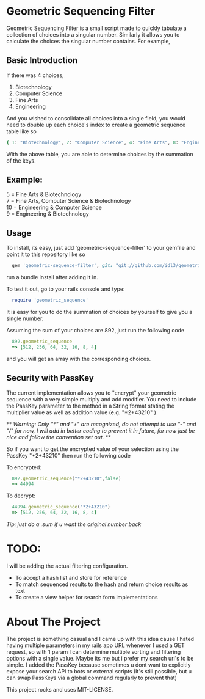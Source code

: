 Geometric Sequencing Filter
===========================

Geometric Sequencing Filter is a small script made to quickly tabulate a
collection of choices into a singular number. Similarly it allows you to
calculate the choices the singular number contains. For example,


Basic Introduction
------------------

If there was 4 choices,  
1. Biotechnology  
2. Computer Science  
3. Fine Arts  
4. Engineering  

And you wished to consolidate all choices into a single field, you would need to
double up each choice's index to create a geometric sequence table like so

```ruby
{ 1: "Biotechnology", 2: "Computer Science", 4: "Fine Arts", 8: "Engineering" }
```

With the above table, you are able to determine choices by the summation of the
keys.

Example:
--------

5 = Fine Arts & Biotechnology  
7 = Fine Arts, Computer Science & Biotechnology  
10 = Engineering & Computer Science  
9 = Engineering & Biotechnology  

Usage
-----

To install, its easy, just add 'geometric-sequence-filter' to your gemfile and
point it to this repository like so

```ruby
  gem 'geometric-sequence-filter', git: "git://github.com/idl3/geometric-sequencing-filter.git"
```
run a bundle install after adding it in.  
  
To test it out, go to your rails console and type:
```ruby
  require 'geometric_sequence'
```

It is easy for you to do the summation of choices by yourself to give you a
single number.  
  
Assuming the sum of your choices are 892, just run the following code

```ruby
  892.geometric_sequence
  => [512, 256, 64, 32, 16, 8, 4]

```
and you will get an array with the corresponding choices.

Security with PassKey
---------------------

The current implementation allows you to "encrypt" your geometric sequence with
a very simple multiply and add modifier. You need to include the PassKey
parameter to the method in a String format stating the multiplier value as well
as addition value (e.g. "*2+43210" )

** _Warning: Only "\*" and "+" are recognized, do not attempt to use "-" and "/" for now, I
will add in better coding to prevent it in future, for now just be nice and
follow the convention set out._ **

So if you want to get the encrypted value of your selection using the PassKey
"*2+43210" then run the following code

To encrypted:
```ruby
  892.geometric_sequence("*2+43210",false)
  => 44994
```
To decrypt:
```ruby
  44994.geometric_sequence("*2+43210")
  => [512, 256, 64, 32, 16, 8, 4]
```
*Tip: just do a .sum if u want the original number back*

TODO:
=====
I will be adding the actual filtering configuration.
* To accept a hash list and store for reference
* To match sequenced results to the hash and return choice results as text
* To create a view helper for search form implementations

About The Project
=================
The project is something casual and I came up with this idea cause I hated having
multiple parameters in my rails app URL whenever I used a GET request, so with 1 param I can determine
multiple sorting and filtering options with a single value. Maybe its me but i
prefer my search url's to be simple. I added the PassKey because sometimes u
dont want to explicitly expose your search API to bots or external scripts (It's
still possible, but u can swap PassKeys via a global command regularly to
prevent that)

This project rocks and uses MIT-LICENSE.
